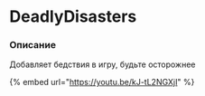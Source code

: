 # DeadlyDisasters

### Описание

Добавляет бедствия в игру, будьте осторожнее



{% embed url="https://youtu.be/kJ-tL2NGXjI" %}
